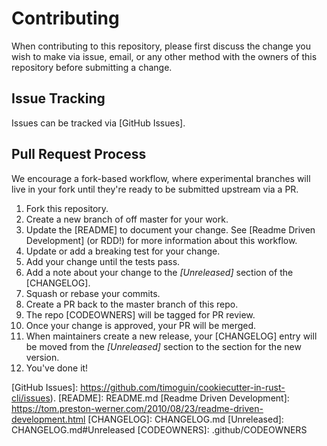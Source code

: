 # Contributing

When contributing to this repository, please first discuss the change you wish to make
via issue, email, or any other method with the owners of this repository before
submitting a change.

## Issue Tracking

Issues can be tracked via [GitHub Issues].

## Pull Request Process

We encourage a fork-based workflow, where experimental branches will live in your fork
until they're ready to be submitted upstream via a PR.

1.  Fork this repository.
2.  Create a new branch of off master for your work.
3.  Update the [README] to document your change. See [Readme Driven Development] (or
    RDD!) for more information about this workflow.
4.  Update or add a breaking test for your change.
5.  Add your change until the tests pass.
6.  Add a note about your change to the _[Unreleased]_ section of the [CHANGELOG].
7.  Squash or rebase your commits.
8.  Create a PR back to the master branch of this repo.
9.  The repo [CODEOWNERS] will be tagged for PR review.
10. Once your change is approved, your PR will be merged.
11. When maintainers create a new release, your [CHANGELOG] entry will be moved
    from the _[Unreleased]_ section to the section for the new version.
12. You've done it!


<!-- Markdown anchors -->
[GitHub Issues]: https://github.com/timoguin/cookiecutter-in-rust-cli/issues).
[README]: README.md
[Readme Driven Development]: https://tom.preston-werner.com/2010/08/23/readme-driven-development.html
[CHANGELOG]: CHANGELOG.md
[Unreleased]: CHANGELOG.md#Unreleased
[CODEOWNERS]: .github/CODEOWNERS
